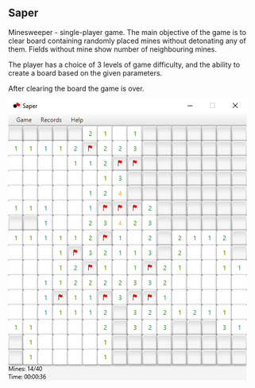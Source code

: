 ## Saper

Minesweeper - single-player game. 
The main objective of the game is to clear board 
containing randomly placed mines without detonating
any of them. Fields without mine show number of neighbouring 
mines.

The player has a choice of 3 levels of game difficulty, 
and the ability to create a board based on the given 
parameters.

After clearing the board the game is over. 

![](podglądGry.PNG)
